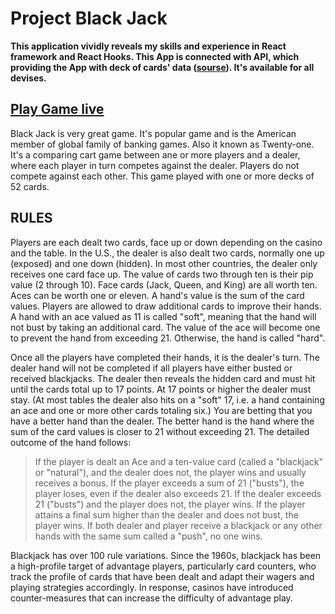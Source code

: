 # Project Black Jack 

**This application vividly reveals my skills
and experience in React framework and React Hooks. This App is
connected with API, which providing the App with deck of cards' data ([sourse](https://deckofcardsapi.com/)). It's available for all devises.**

## [Play Game live](https://vasylkobil.github.io/BlackJack/)

Black Jack is very great game. It's popular game and is the American 
member of global family of banking games. Also it known as Twenty-one.
It's a comparing cart game between ane or more players and a dealer, 
where each player in turn competes against the dealer. Players do not 
compete against each other. This game played with one or more decks of 52 cards.



## RULES

Players are each dealt two cards, face up or down depending on the casino and the table.
In the U.S., the dealer is also dealt two cards, normally one up (exposed) and one down (hidden). 
In most other countries, the dealer only receives one card face up. The value of cards two through 
ten is their pip value (2 through 10). Face cards (Jack, Queen, and King) are all worth ten.
Aces can be worth one or eleven. A hand's value is the sum of the card values. Players are allowed 
to draw additional cards to improve their hands. A hand with an ace valued as 11 is called "soft", 
meaning that the hand will not bust by taking an additional card. The value of the ace will become 
one to prevent the hand from exceeding 21. Otherwise, the hand is called "hard".

Once all the players have completed their hands, it is the dealer's turn. The dealer hand will not 
be completed if all players have either busted or received blackjacks. The dealer then reveals the 
hidden card and must hit until the cards total up to 17 points. At 17 points or higher the dealer 
must stay. (At most tables the dealer also hits on a "soft" 17, i.e. a hand containing an ace and 
one or more other cards totaling six.) You are betting that you have a better hand than the dealer. 
The better hand is the hand where the sum of the card values is closer to 21 without exceeding 21. 
The detailed outcome of the hand follows:

>If the player is dealt an Ace and a ten-value card (called a "blackjack" or "natural"), 
and the dealer does not, the player wins and usually receives a bonus.
>If the player exceeds a sum of 21 ("busts"), the player loses, even if the dealer also exceeds 21.
>If the dealer exceeds 21 ("busts") and the player does not, the player wins.
>If the player attains a final sum higher than the dealer and does not bust, the player wins.
>If both dealer and player receive a blackjack or any other hands with the same sum called a "push",
 no one wins.

Blackjack has over 100 rule variations. Since the 1960s, blackjack has been a high-profile target of 
advantage players, particularly card counters, who track the profile of cards that have been dealt 
and adapt their wagers and playing strategies accordingly. In response, casinos have introduced 
counter-measures that can increase the difficulty of advantage play.